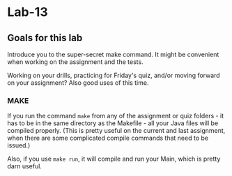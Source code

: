 # Lab-13

## Goals for this lab

Introduce you to the super-secret make command. It might be convenient when working on the assignment and the tests.

Working on your drills, practicing for Friday's quiz, and/or moving forward on your assignment? Also good uses of this time.

### MAKE

If you run the command `make` from any of the assignment or quiz folders - it has to be in the same directory as the Makefile - all your Java files will be compiled properly. (This is pretty useful on the current and last assignment, when there are some complicated compile commands that need to be issued.)

Also, if you use `make run`, it will compile and run your Main, which is pretty darn useful.
